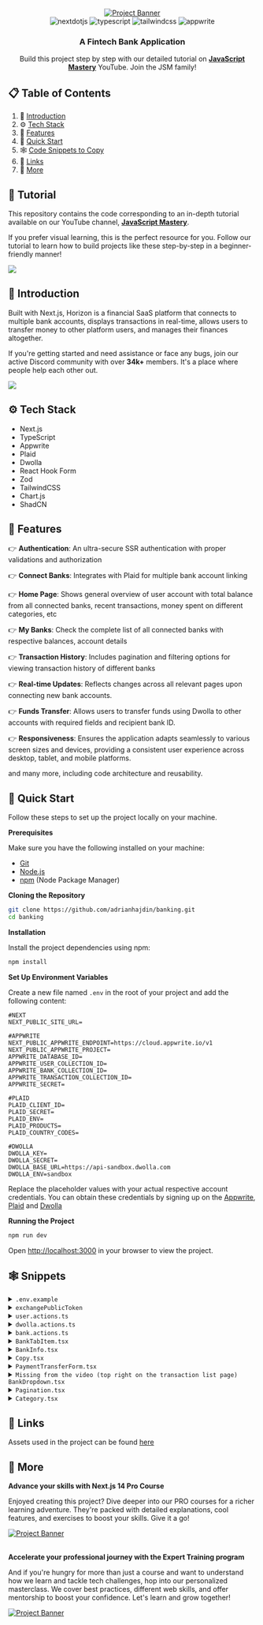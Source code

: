 <div align="center">
  <br />
    <a href="https://youtu.be/PuOVqP_cjkE?feature=shared" target="_blank">
      <img src="https://github.com/adrianhajdin/banking/assets/151519281/3c03519c-7ebd-4539-b598-49e63d1770b4" alt="Project Banner">
    </a>
  <br />
  
  <div>
    <img src="https://img.shields.io/badge/-Next_JS-black?style=for-the-badge&logoColor=white&logo=nextdotjs&color=000000" alt="nextdotjs" />
    <img src="https://img.shields.io/badge/-TypeScript-black?style=for-the-badge&logoColor=white&logo=typescript&color=3178C6" alt="typescript" />
    <img src="https://img.shields.io/badge/-Tailwind_CSS-black?style=for-the-badge&logoColor=white&logo=tailwindcss&color=06B6D4" alt="tailwindcss" />
    <img src="https://img.shields.io/badge/-Appwrite-black?style=for-the-badge&logoColor=white&logo=appwrite&color=FD366E" alt="appwrite" />
  </div>

  <h3 align="center">A Fintech Bank Application</h3>

   <div align="center">
     Build this project step by step with our detailed tutorial on <a href="https://www.youtube.com/@javascriptmastery/videos" target="_blank"><b>JavaScript Mastery</b></a> YouTube. Join the JSM family!
    </div>
</div>

## 📋 <a name="table">Table of Contents</a>

1. 🤖 [Introduction](#introduction)
2. ⚙️ [Tech Stack](#tech-stack)
3. 🔋 [Features](#features)
4. 🤸 [Quick Start](#quick-start)
5. 🕸️ [Code Snippets to Copy](#snippets)
6. 🔗 [Links](#links)
7. 🚀 [More](#more)

## 🚨 Tutorial

This repository contains the code corresponding to an in-depth tutorial available on our YouTube channel, <a href="https://www.youtube.com/@javascriptmastery/videos" target="_blank"><b>JavaScript Mastery</b></a>. 

If you prefer visual learning, this is the perfect resource for you. Follow our tutorial to learn how to build projects like these step-by-step in a beginner-friendly manner!

<a href="https://youtu.be/PuOVqP_cjkE?feature=shared" target="_blank"><img src="https://github.com/sujatagunale/EasyRead/assets/151519281/1736fca5-a031-4854-8c09-bc110e3bc16d" /></a>

## <a name="introduction">🤖 Introduction</a>

Built with Next.js, Horizon is a financial SaaS platform that connects to multiple bank accounts, displays transactions in real-time, allows users to transfer money to other platform users, and manages their finances altogether. 

If you're getting started and need assistance or face any bugs, join our active Discord community with over **34k+** members. It's a place where people help each other out.

<a href="https://discord.com/invite/n6EdbFJ" target="_blank"><img src="https://github.com/sujatagunale/EasyRead/assets/151519281/618f4872-1e10-42da-8213-1d69e486d02e" /></a>

## <a name="tech-stack">⚙️ Tech Stack</a>

- Next.js
- TypeScript
- Appwrite
- Plaid
- Dwolla
- React Hook Form
- Zod
- TailwindCSS
- Chart.js
- ShadCN

## <a name="features">🔋 Features</a>

👉 **Authentication**: An ultra-secure SSR authentication with proper validations and authorization

👉 **Connect Banks**: Integrates with Plaid for multiple bank account linking

👉 **Home Page**: Shows general overview of user account with total balance from all connected banks, recent transactions, money spent on different categories, etc

👉 **My Banks**: Check the complete list of all connected banks with respective balances, account details

👉 **Transaction History**: Includes pagination and filtering options for viewing transaction history of different banks

👉 **Real-time Updates**: Reflects changes across all relevant pages upon connecting new bank accounts.

👉 **Funds Transfer**: Allows users to transfer funds using Dwolla to other accounts with required fields and recipient bank ID.

👉 **Responsiveness**: Ensures the application adapts seamlessly to various screen sizes and devices, providing a consistent user experience across desktop, tablet, and mobile platforms.

and many more, including code architecture and reusability. 

## <a name="quick-start">🤸 Quick Start</a>

Follow these steps to set up the project locally on your machine.

**Prerequisites**

Make sure you have the following installed on your machine:

- [Git](https://git-scm.com/)
- [Node.js](https://nodejs.org/en)
- [npm](https://www.npmjs.com/) (Node Package Manager)

**Cloning the Repository**

```bash
git clone https://github.com/adrianhajdin/banking.git
cd banking
```

**Installation**

Install the project dependencies using npm:

```bash
npm install
```

**Set Up Environment Variables**

Create a new file named `.env` in the root of your project and add the following content:

```env
#NEXT
NEXT_PUBLIC_SITE_URL=

#APPWRITE
NEXT_PUBLIC_APPWRITE_ENDPOINT=https://cloud.appwrite.io/v1
NEXT_PUBLIC_APPWRITE_PROJECT=
APPWRITE_DATABASE_ID=
APPWRITE_USER_COLLECTION_ID=
APPWRITE_BANK_COLLECTION_ID=
APPWRITE_TRANSACTION_COLLECTION_ID=
APPWRITE_SECRET=

#PLAID
PLAID_CLIENT_ID=
PLAID_SECRET=
PLAID_ENV=
PLAID_PRODUCTS=
PLAID_COUNTRY_CODES=

#DWOLLA
DWOLLA_KEY=
DWOLLA_SECRET=
DWOLLA_BASE_URL=https://api-sandbox.dwolla.com
DWOLLA_ENV=sandbox

```

Replace the placeholder values with your actual respective account credentials. You can obtain these credentials by signing up on the [Appwrite](https://appwrite.io/?utm_source=youtube&utm_content=reactnative&ref=JSmastery), [Plaid](https://plaid.com/) and [Dwolla](https://www.dwolla.com/)

**Running the Project**

```bash
npm run dev
```

Open [http://localhost:3000](http://localhost:3000) in your browser to view the project.

## <a name="snippets">🕸️ Snippets</a>

<details>
<summary><code>.env.example</code></summary>

```env
#NEXT
NEXT_PUBLIC_SITE_URL=

#APPWRITE
NEXT_PUBLIC_APPWRITE_ENDPOINT=https://cloud.appwrite.io/v1
NEXT_PUBLIC_APPWRITE_PROJECT=
APPWRITE_DATABASE_ID=
APPWRITE_USER_COLLECTION_ID=
APPWRITE_BANK_COLLECTION_ID=
APPWRITE_TRANSACTION_COLLECTION_ID=
APPWRITE_SECRET=

#PLAID
PLAID_CLIENT_ID=
PLAID_SECRET=
PLAID_ENV=sandbox
PLAID_PRODUCTS=auth,transactions,identity
PLAID_COUNTRY_CODES=US,CA

#DWOLLA
DWOLLA_KEY=
DWOLLA_SECRET=
DWOLLA_BASE_URL=https://api-sandbox.dwolla.com
DWOLLA_ENV=sandbox
```

</details>

<details>
<summary><code>exchangePublicToken</code></summary>

```typescript
// This function exchanges a public token for an access token and item ID
export const exchangePublicToken = async ({
  publicToken,
  user,
}: exchangePublicTokenProps) => {
  try {
    // Exchange public token for access token and item ID
    const response = await plaidClient.itemPublicTokenExchange({
      public_token: publicToken,
    });

    const accessToken = response.data.access_token;
    const itemId = response.data.item_id;

    // Get account information from Plaid using the access token
    const accountsResponse = await plaidClient.accountsGet({
      access_token: accessToken,
    });

    const accountData = accountsResponse.data.accounts[0];

    // Create a processor token for Dwolla using the access token and account ID
    const request: ProcessorTokenCreateRequest = {
      access_token: accessToken,
      account_id: accountData.account_id,
      processor: "dwolla" as ProcessorTokenCreateRequestProcessorEnum,
    };

    const processorTokenResponse =
      await plaidClient.processorTokenCreate(request);
    const processorToken = processorTokenResponse.data.processor_token;

    // Create a funding source URL for the account using the Dwolla customer ID, processor token, and bank name
    const fundingSourceUrl = await addFundingSource({
      dwollaCustomerId: user.dwollaCustomerId,
      processorToken,
      bankName: accountData.name,
    });

    // If the funding source URL is not created, throw an error
    if (!fundingSourceUrl) throw Error;

    // Create a bank account using the user ID, item ID, account ID, access token, funding source URL, and sharable ID
    await createBankAccount({
      userId: user.$id,
      bankId: itemId,
      accountId: accountData.account_id,
      accessToken,
      fundingSourceUrl,
      sharableId: encryptId(accountData.account_id),
    });

    // Revalidate the path to reflect the changes
    revalidatePath("/");

    // Return a success message
    return parseStringify({
      publicTokenExchange: "complete",
    });
  } catch (error) {
    // Log any errors that occur during the process
    console.error("An error occurred while creating exchanging token:", error);
  }
};
```

</details>

<details>
<summary><code>user.actions.ts</code></summary>

```typescript
"use server";

import { revalidatePath } from "next/cache";
import { cookies } from "next/headers";
import { ID, Query } from "node-appwrite";
import {
  CountryCode,
  ProcessorTokenCreateRequest,
  ProcessorTokenCreateRequestProcessorEnum,
  Products,
} from "plaid";

import { plaidClient } from "@/lib/plaid.config";
import {
  parseStringify,
  extractCustomerIdFromUrl,
  encryptId,
} from "@/lib/utils";

import { createAdminClient, createSessionClient } from "../appwrite.config";

import { addFundingSource, createDwollaCustomer } from "./dwolla.actions";

const {
  APPWRITE_DATABASE_ID: DATABASE_ID,
  APPWRITE_USER_COLLECTION_ID: USER_COLLECTION_ID,
  APPWRITE_BANK_COLLECTION_ID: BANK_COLLECTION_ID,
} = process.env;

export const signUp = async ({ password, ...userData }: SignUpParams) => {
  let newUserAccount;

  try {
    // create appwrite user
    const { database, account } = await createAdminClient();
    newUserAccount = await account.create(
      ID.unique(),
      userData.email,
      password,
      `${userData.firstName} ${userData.lastName}`
    );

    if (!newUserAccount) throw new Error("Error creating user");

    // create dwolla customer
    const dwollaCustomerUrl = await createDwollaCustomer({
      ...userData,
      type: "personal",
    });

    if (!dwollaCustomerUrl) throw new Error("Error creating dwolla customer");
    const dwollaCustomerId = extractCustomerIdFromUrl(dwollaCustomerUrl);

    const newUser = await database.createDocument(
      DATABASE_ID!,
      USER_COLLECTION_ID!,
      ID.unique(),
      {
        ...userData,
        userId: newUserAccount.$id,
        dwollaCustomerUrl,
        dwollaCustomerId,
      }
    );

    const session = await account.createEmailPasswordSession(
      userData.email,
      password
    );

    cookies().set("appwrite-session", session.secret, {
      path: "/",
      httpOnly: true,
      sameSite: "strict",
      secure: true,
    });

    return parseStringify(newUser);
  } catch (error) {
    console.error("Error", error);

    // check if account has been created, if so, delete it
    if (newUserAccount?.$id) {
      const { user } = await createAdminClient();
      await user.delete(newUserAccount?.$id);
    }

    return null;
  }
};

export const signIn = async ({ email, password }: signInProps) => {
  try {
    const { account } = await createAdminClient();
    const session = await account.createEmailPasswordSession(email, password);

    cookies().set("appwrite-session", session.secret, {
      path: "/",
      httpOnly: true,
      sameSite: "strict",
      secure: true,
    });

    const user = await getUserInfo({ userId: session.userId });

    return parseStringify(user);
  } catch (error) {
    console.error("Error", error);
    return null;
  }
};

export const getLoggedInUser = async () => {
  try {
    const { account } = await createSessionClient();
    const result = await account.get();

    const user = await getUserInfo({ userId: result.$id });

    return parseStringify(user);
  } catch (error) {
    console.error("Error", error);
    return null;
  }
};

// CREATE PLAID LINK TOKEN
export const createLinkToken = async (user: User) => {
  try {
    const tokeParams = {
      user: {
        client_user_id: user.$id,
      },
      client_name: user.firstName + user.lastName,
      products: ["auth"] as Products[],
      language: "en",
      country_codes: ["US"] as CountryCode[],
    };

    const response = await plaidClient.linkTokenCreate(tokeParams);

    return parseStringify({ linkToken: response.data.link_token });
  } catch (error) {
    console.error(
      "An error occurred while creating a new Horizon user:",
      error
    );
  }
};

// EXCHANGE PLAID PUBLIC TOKEN
// This function exchanges a public token for an access token and item ID
export const exchangePublicToken = async ({
  publicToken,
  user,
}: exchangePublicTokenProps) => {
  try {
    // Exchange public token for access token and item ID
    const response = await plaidClient.itemPublicTokenExchange({
      public_token: publicToken,
    });

    const accessToken = response.data.access_token;
    const itemId = response.data.item_id;

    // Get account information from Plaid using the access token
    const accountsResponse = await plaidClient.accountsGet({
      access_token: accessToken,
    });

    const accountData = accountsResponse.data.accounts[0];

    // Create a processor token for Dwolla using the access token and account ID
    const request: ProcessorTokenCreateRequest = {
      access_token: accessToken,
      account_id: accountData.account_id,
      processor: "dwolla" as ProcessorTokenCreateRequestProcessorEnum,
    };

    const processorTokenResponse =
      await plaidClient.processorTokenCreate(request);
    const processorToken = processorTokenResponse.data.processor_token;

    // Create a funding source URL for the account using the Dwolla customer ID, processor token, and bank name
    const fundingSourceUrl = await addFundingSource({
      dwollaCustomerId: user.dwollaCustomerId,
      processorToken,
      bankName: accountData.name,
    });

    // If the funding source URL is not created, throw an error
    if (!fundingSourceUrl) throw Error;

    // Create a bank account using the user ID, item ID, account ID, access token, funding source URL, and sharable ID
    await createBankAccount({
      userId: user.$id,
      bankId: itemId,
      accountId: accountData.account_id,
      accessToken,
      fundingSourceUrl,
      sharableId: encryptId(accountData.account_id),
    });

    // Revalidate the path to reflect the changes
    revalidatePath("/");

    // Return a success message
    return parseStringify({
      publicTokenExchange: "complete",
    });
  } catch (error) {
    // Log any errors that occur during the process
    console.error("An error occurred while creating exchanging token:", error);
  }
};

export const getUserInfo = async ({ userId }: getUserInfoProps) => {
  try {
    const { database } = await createAdminClient();

    const user = await database.listDocuments(
      DATABASE_ID!,
      USER_COLLECTION_ID!,
      [Query.equal("userId", [userId])]
    );

    if (user.total !== 1) return null;

    return parseStringify(user.documents[0]);
  } catch (error) {
    console.error("Error", error);
    return null;
  }
};

export const createBankAccount = async ({
  accessToken,
  userId,
  accountId,
  bankId,
  fundingSourceUrl,
  sharableId,
}: createBankAccountProps) => {
  try {
    const { database } = await createAdminClient();

    const bankAccount = await database.createDocument(
      DATABASE_ID!,
      BANK_COLLECTION_ID!,
      ID.unique(),
      {
        accessToken,
        userId,
        accountId,
        bankId,
        fundingSourceUrl,
        sharableId,
      }
    );

    return parseStringify(bankAccount);
  } catch (error) {
    console.error("Error", error);
    return null;
  }
};

// get user bank accounts
export const getBanks = async ({ userId }: getBanksProps) => {
  try {
    const { database } = await createAdminClient();

    const banks = await database.listDocuments(
      DATABASE_ID!,
      BANK_COLLECTION_ID!,
      [Query.equal("userId", [userId])]
    );

    return parseStringify(banks.documents);
  } catch (error) {
    console.error("Error", error);
    return null;
  }
};

// get specific bank from bank collection by document id
export const getBank = async ({ documentId }: getBankProps) => {
  try {
    const { database } = await createAdminClient();

    const bank = await database.listDocuments(
      DATABASE_ID!,
      BANK_COLLECTION_ID!,
      [Query.equal("$id", [documentId])]
    );

    if (bank.total !== 1) return null;

    return parseStringify(bank.documents[0]);
  } catch (error) {
    console.error("Error", error);
    return null;
  }
};

// get specific bank from bank collection by account id
export const getBankByAccountId = async ({
  accountId,
}: getBankByAccountIdProps) => {
  try {
    const { database } = await createAdminClient();

    const bank = await database.listDocuments(
      DATABASE_ID!,
      BANK_COLLECTION_ID!,
      [Query.equal("accountId", [accountId])]
    );

    if (bank.total !== 1) return null;

    return parseStringify(bank.documents[0]);
  } catch (error) {
    console.error("Error", error);
    return null;
  }
};
```
  
</details>

<details>
<summary><code>dwolla.actions.ts</code></summary>

```typescript
"use server";

import { Client } from "dwolla-v2";

const getEnvironment = (): "production" | "sandbox" => {
  const environment = process.env.DWOLLA_ENV as string;

  switch (environment) {
    case "sandbox":
      return "sandbox";
    case "production":
      return "production";
    default:
      throw new Error(
        "Dwolla environment should either be set to `sandbox` or `production`"
      );
  }
};

const dwollaClient = new Client({
  environment: getEnvironment(),
  key: process.env.DWOLLA_KEY as string,
  secret: process.env.DWOLLA_SECRET as string,
});

// Create a Dwolla Funding Source using a Plaid Processor Token
export const createFundingSource = async (
  options: CreateFundingSourceOptions
) => {
  try {
    return await dwollaClient
      .post(`customers/${options.customerId}/funding-sources`, {
        name: options.fundingSourceName,
        plaidToken: options.plaidToken,
      })
      .then((res) => res.headers.get("location"));
  } catch (err) {
    console.error("Creating a Funding Source Failed: ", err);
  }
};

export const createOnDemandAuthorization = async () => {
  try {
    const onDemandAuthorization = await dwollaClient.post(
      "on-demand-authorizations"
    );
    const authLink = onDemandAuthorization.body._links;
    return authLink;
  } catch (err) {
    console.error("Creating an On Demand Authorization Failed: ", err);
  }
};

export const createDwollaCustomer = async (
  newCustomer: NewDwollaCustomerParams
) => {
  try {
    return await dwollaClient
      .post("customers", newCustomer)
      .then((res) => res.headers.get("location"));
  } catch (err) {
    console.error("Creating a Dwolla Customer Failed: ", err);
  }
};

export const createTransfer = async ({
  sourceFundingSourceUrl,
  destinationFundingSourceUrl,
  amount,
}: TransferParams) => {
  try {
    const requestBody = {
      _links: {
        source: {
          href: sourceFundingSourceUrl,
        },
        destination: {
          href: destinationFundingSourceUrl,
        },
      },
      amount: {
        currency: "USD",
        value: amount,
      },
    };
    return await dwollaClient
      .post("transfers", requestBody)
      .then((res) => res.headers.get("location"));
  } catch (err) {
    console.error("Transfer fund failed: ", err);
  }
};

export const addFundingSource = async ({
  dwollaCustomerId,
  processorToken,
  bankName,
}: AddFundingSourceParams) => {
  try {
    // create dwolla auth link
    const dwollaAuthLinks = await createOnDemandAuthorization();

    // add funding source to the dwolla customer & get the funding source url
    const fundingSourceOptions = {
      customerId: dwollaCustomerId,
      fundingSourceName: bankName,
      plaidToken: processorToken,
      _links: dwollaAuthLinks,
    };
    return await createFundingSource(fundingSourceOptions);
  } catch (err) {
    console.error("Transfer fund failed: ", err);
  }
};
```

</details>

<details>
<summary><code>bank.actions.ts</code></summary>

```typescript
"use server";

import {
  ACHClass,
  CountryCode,
  TransferAuthorizationCreateRequest,
  TransferCreateRequest,
  TransferNetwork,
  TransferType,
} from "plaid";

import { plaidClient } from "../plaid.config";
import { parseStringify } from "../utils";

import { getTransactionsByBankId } from "./transaction.actions";
import { getBanks, getBank } from "./user.actions";

// Get multiple bank accounts
export const getAccounts = async ({ userId }: getAccountsProps) => {
  try {
    // get banks from db
    const banks = await getBanks({ userId });

    const accounts = await Promise.all(
      banks?.map(async (bank: Bank) => {
        // get each account info from plaid
        const accountsResponse = await plaidClient.accountsGet({
          access_token: bank.accessToken,
        });
        const accountData = accountsResponse.data.accounts[0];

        // get institution info from plaid
        const institution = await getInstitution({
          institutionId: accountsResponse.data.item.institution_id!,
        });

        const account = {
          id: accountData.account_id,
          availableBalance: accountData.balances.available!,
          currentBalance: accountData.balances.current!,
          institutionId: institution.institution_id,
          name: accountData.name,
          officialName: accountData.official_name,
          mask: accountData.mask!,
          type: accountData.type as string,
          subtype: accountData.subtype! as string,
          appwriteItemId: bank.$id,
          sharableId: bank.sharableId,
        };

        return account;
      })
    );

    const totalBanks = accounts.length;
    const totalCurrentBalance = accounts.reduce((total, account) => {
      return total + account.currentBalance;
    }, 0);

    return parseStringify({ data: accounts, totalBanks, totalCurrentBalance });
  } catch (error) {
    console.error("An error occurred while getting the accounts:", error);
  }
};

// Get one bank account
export const getAccount = async ({ appwriteItemId }: getAccountProps) => {
  try {
    // get bank from db
    const bank = await getBank({ documentId: appwriteItemId });

    // get account info from plaid
    const accountsResponse = await plaidClient.accountsGet({
      access_token: bank.accessToken,
    });
    const accountData = accountsResponse.data.accounts[0];

    // get transfer transactions from appwrite
    const transferTransactionsData = await getTransactionsByBankId({
      bankId: bank.$id,
    });

    const transferTransactions = transferTransactionsData.documents.map(
      (transferData: Transaction) => ({
        id: transferData.$id,
        name: transferData.name!,
        amount: transferData.amount!,
        date: transferData.$createdAt,
        paymentChannel: transferData.channel,
        category: transferData.category,
        type: transferData.senderBankId === bank.$id ? "debit" : "credit",
      })
    );

    // get institution info from plaid
    const institution = await getInstitution({
      institutionId: accountsResponse.data.item.institution_id!,
    });

    const transactions = await getTransactions({
      accessToken: bank?.accessToken,
    });

    const account = {
      id: accountData.account_id,
      availableBalance: accountData.balances.available!,
      currentBalance: accountData.balances.current!,
      institutionId: institution.institution_id,
      name: accountData.name,
      officialName: accountData.official_name,
      mask: accountData.mask!,
      type: accountData.type as string,
      subtype: accountData.subtype! as string,
      appwriteItemId: bank.$id,
    };

    // sort transactions by date such that the most recent transaction is first
    const allTransactions = [...transactions, ...transferTransactions].sort(
      (a, b) => new Date(b.date).getTime() - new Date(a.date).getTime()
    );

    return parseStringify({
      data: account,
      transactions: allTransactions,
    });
  } catch (error) {
    console.error("An error occurred while getting the account:", error);
  }
};

// Get bank info
export const getInstitution = async ({
  institutionId,
}: getInstitutionProps) => {
  try {
    const institutionResponse = await plaidClient.institutionsGetById({
      institution_id: institutionId,
      country_codes: ["US"] as CountryCode[],
    });

    const intitution = institutionResponse.data.institution;

    return parseStringify(intitution);
  } catch (error) {
    console.error("An error occurred while getting the accounts:", error);
  }
};

// Get transactions
export const getTransactions = async ({
  accessToken,
}: getTransactionsProps) => {
  let hasMore = true;
  let transactions: any = [];

  try {
    // Iterate through each page of new transaction updates for item
    while (hasMore) {
      const response = await plaidClient.transactionsSync({
        access_token: accessToken,
      });

      const data = response.data;

      transactions = response.data.added.map((transaction) => ({
        id: transaction.transaction_id,
        name: transaction.name,
        paymentChannel: transaction.payment_channel,
        type: transaction.payment_channel,
        accountId: transaction.account_id,
        amount: transaction.amount,
        pending: transaction.pending,
        category: transaction.category ? transaction.category[0] : "",
        date: transaction.date,
        image: transaction.logo_url,
      }));

      hasMore = data.has_more;
    }

    return parseStringify(transactions);
  } catch (error) {
    console.error("An error occurred while getting the accounts:", error);
  }
};

// Create Transfer
export const createTransfer = async () => {
  const transferAuthRequest: TransferAuthorizationCreateRequest = {
    access_token: "access-sandbox-cddd20c1-5ba8-4193-89f9-3a0b91034c25",
    account_id: "Zl8GWV1jqdTgjoKnxQn1HBxxVBanm5FxZpnQk",
    funding_account_id: "442d857f-fe69-4de2-a550-0c19dc4af467",
    type: "credit" as TransferType,
    network: "ach" as TransferNetwork,
    amount: "10.00",
    ach_class: "ppd" as ACHClass,
    user: {
      legal_name: "Anne Charleston",
    },
  };
  try {
    const transferAuthResponse =
      await plaidClient.transferAuthorizationCreate(transferAuthRequest);
    const authorizationId = transferAuthResponse.data.authorization.id;

    const transferCreateRequest: TransferCreateRequest = {
      access_token: "access-sandbox-cddd20c1-5ba8-4193-89f9-3a0b91034c25",
      account_id: "Zl8GWV1jqdTgjoKnxQn1HBxxVBanm5FxZpnQk",
      description: "payment",
      authorization_id: authorizationId,
    };

    const responseCreateResponse = await plaidClient.transferCreate(
      transferCreateRequest
    );

    const transfer = responseCreateResponse.data.transfer;
    return parseStringify(transfer);
  } catch (error) {
    console.error(
      "An error occurred while creating transfer authorization:",
      error
    );
  }
};
```

</details>


<details>
<summary><code>BankTabItem.tsx</code></summary>

```typescript
"use client";

import { useSearchParams, useRouter } from "next/navigation";

import { cn, formUrlQuery } from "@/lib/utils";

export const BankTabItem = ({ account, appwriteItemId }: BankTabItemProps) => {
  const searchParams = useSearchParams();
  const router = useRouter();
  const isActive = appwriteItemId === account?.appwriteItemId;

  const handleBankChange = () => {
    const newUrl = formUrlQuery({
      params: searchParams.toString(),
      key: "id",
      value: account?.appwriteItemId,
    });
    router.push(newUrl, { scroll: false });
  };

  return (
    <div
      onClick={handleBankChange}
      className={cn(`banktab-item`, {
        " border-blue-600": isActive,
      })}
    >
      <p
        className={cn(`text-16 line-clamp-1 flex-1 font-medium text-gray-500`, {
          " text-blue-600": isActive,
        })}
      >
        {account.name}
      </p>
    </div>
  );
};
```

</details>

<details>
<summary><code>BankInfo.tsx</code></summary>

```typescript
"use client";

import Image from "next/image";
import { useSearchParams, useRouter } from "next/navigation";

import {
  cn,
  formUrlQuery,
  formatAmount,
  getAccountTypeColors,
} from "@/lib/utils";

const BankInfo = ({ account, appwriteItemId, type }: BankInfoProps) => {
  const router = useRouter();
  const searchParams = useSearchParams();

  const isActive = appwriteItemId === account?.appwriteItemId;

  const handleBankChange = () => {
    const newUrl = formUrlQuery({
      params: searchParams.toString(),
      key: "id",
      value: account?.appwriteItemId,
    });
    router.push(newUrl, { scroll: false });
  };

  const colors = getAccountTypeColors(account?.type as AccountTypes);

  return (
    <div
      onClick={handleBankChange}
      className={cn(`bank-info ${colors.bg}`, {
        "shadow-sm border-blue-700": type === "card" && isActive,
        "rounded-xl": type === "card",
        "hover:shadow-sm cursor-pointer": type === "card",
      })}
    >
      <figure
        className={`flex-center h-fit rounded-full bg-blue-100 ${colors.lightBg}`}
      >
        <Image
          src="/icons/connect-bank.svg"
          width={20}
          height={20}
          alt={account.subtype}
          className="m-2 min-w-5"
        />
      </figure>
      <div className="flex w-full flex-1 flex-col justify-center gap-1">
        <div className="bank-info_content">
          <h2
            className={`text-16 line-clamp-1 flex-1 font-bold text-blue-900 ${colors.title}`}
          >
            {account.name}
          </h2>
          {type === "full" && (
            <p
              className={`text-12 rounded-full px-3 py-1 font-medium text-blue-700 ${colors.subText} ${colors.lightBg}`}
            >
              {account.subtype}
            </p>
          )}
        </div>

        <p className={`text-16 font-medium text-blue-700 ${colors.subText}`}>
          {formatAmount(account.currentBalance)}
        </p>
      </div>
    </div>
  );
};

export default BankInfo;
```

</details>

<details>
<summary><code>Copy.tsx</code></summary>

```typescript
"use client";
import { useState } from "react";

import { Button } from "./ui/button";

const Copy = ({ title }: { title: string }) => {
  const [hasCopied, setHasCopied] = useState(false);

  const copyToClipboard = () => {
    navigator.clipboard.writeText(title);
    setHasCopied(true);

    setTimeout(() => {
      setHasCopied(false);
    }, 2000);
  };

  return (
    <Button
      data-state="closed"
      className="mt-3 flex max-w-[320px] gap-4"
      variant="secondary"
      onClick={copyToClipboard}
    >
      <p className="line-clamp-1 w-full max-w-full text-xs font-medium text-black-2">
        {title}
      </p>

      {!hasCopied ? (
        <svg
          xmlns="http://www.w3.org/2000/svg"
          width="24"
          height="24"
          viewBox="0 0 24 24"
          fill="none"
          stroke="currentColor"
          stroke-width="2"
          stroke-linecap="round"
          stroke-linejoin="round"
          className="mr-2 size-4"
        >
          <rect width="14" height="14" x="8" y="8" rx="2" ry="2"></rect>
          <path d="M4 16c-1.1 0-2-.9-2-2V4c0-1.1.9-2 2-2h10c1.1 0 2 .9 2 2"></path>
        </svg>
      ) : (
        <svg
          xmlns="http://www.w3.org/2000/svg"
          width="24"
          height="24"
          viewBox="0 0 24 24"
          fill="none"
          stroke="currentColor"
          stroke-width="2"
          stroke-linecap="round"
          stroke-linejoin="round"
          className="mr-2 size-4"
        >
          <polyline points="20 6 9 17 4 12"></polyline>
        </svg>
      )}
    </Button>
  );
};

export default Copy;
```

</details>

<details>
<summary><code>PaymentTransferForm.tsx</code></summary>

```typescript
"use client";

import { zodResolver } from "@hookform/resolvers/zod";
import { Loader2 } from "lucide-react";
import { useRouter } from "next/navigation";
import { useState } from "react";
import { useForm } from "react-hook-form";
import * as z from "zod";

import { createTransfer } from "@/lib/actions/dwolla.actions";
import { createTransaction } from "@/lib/actions/transaction.actions";
import { getBank, getBankByAccountId } from "@/lib/actions/user.actions";
import { decryptId } from "@/lib/utils";

import { BankDropdown } from "./bank/BankDropdown";
import { Button } from "./ui/button";
import {
  Form,
  FormControl,
  FormDescription,
  FormField,
  FormItem,
  FormLabel,
  FormMessage,
} from "./ui/form";
import { Input } from "./ui/input";
import { Textarea } from "./ui/textarea";

const formSchema = z.object({
  email: z.string().email("Invalid email address"),
  name: z.string().min(4, "Transfer note is too short"),
  amount: z.string().min(4, "Amount is too short"),
  senderBank: z.string().min(4, "Please select a valid bank account"),
  sharableId: z.string().min(8, "Please select a valid sharable Id"),
});

const PaymentTransferForm = ({ accounts }: PaymentTransferFormProps) => {
  const router = useRouter();
  const [isLoading, setIsLoading] = useState(false);

  const form = useForm<z.infer<typeof formSchema>>({
    resolver: zodResolver(formSchema),
    defaultValues: {
      name: "",
      email: "",
      amount: "",
      senderBank: "",
      sharableId: "",
    },
  });

  const submit = async (data: z.infer<typeof formSchema>) => {
    setIsLoading(true);

    try {
      const receiverAccountId = decryptId(data.sharableId);
      const receiverBank = await getBankByAccountId({
        accountId: receiverAccountId,
      });
      const senderBank = await getBank({ documentId: data.senderBank });

      const transferParams = {
        sourceFundingSourceUrl: senderBank.fundingSourceUrl,
        destinationFundingSourceUrl: receiverBank.fundingSourceUrl,
        amount: data.amount,
      };
      // create transfer
      const transfer = await createTransfer(transferParams);

      // create transfer transaction
      if (transfer) {
        const transaction = {
          name: data.name,
          amount: data.amount,
          senderId: senderBank.userId.$id,
          senderBankId: senderBank.$id,
          receiverId: receiverBank.userId.$id,
          receiverBankId: receiverBank.$id,
          email: data.email,
        };

        const newTransaction = await createTransaction(transaction);

        if (newTransaction) {
          form.reset();
          router.push("/");
        }
      }
    } catch (error) {
      console.error("Submitting create transfer request failed: ", error);
    }

    setIsLoading(false);
  };

  return (
    <Form {...form}>
      <form onSubmit={form.handleSubmit(submit)} className="flex flex-col">
        <FormField
          control={form.control}
          name="senderBank"
          render={() => (
            <FormItem className="border-t border-gray-200">
              <div className="payment-transfer_form-item pb-6 pt-5">
                <div className="payment-transfer_form-content">
                  <FormLabel className="text-14 font-medium text-gray-700">
                    Select Source Bank
                  </FormLabel>
                  <FormDescription className="text-12 font-normal text-gray-600">
                    Select the bank account you want to transfer funds from
                  </FormDescription>
                </div>
                <div className="flex w-full flex-col">
                  <FormControl>
                    <BankDropdown
                      accounts={accounts}
                      setValue={form.setValue}
                      otherStyles="!w-full"
                    />
                  </FormControl>
                  <FormMessage className="text-12 text-red-500" />
                </div>
              </div>
            </FormItem>
          )}
        />

        <FormField
          control={form.control}
          name="name"
          render={({ field }) => (
            <FormItem className="border-t border-gray-200">
              <div className="payment-transfer_form-item pb-6 pt-5">
                <div className="payment-transfer_form-content">
                  <FormLabel className="text-14 font-medium text-gray-700">
                    Transfer Note (Optional)
                  </FormLabel>
                  <FormDescription className="text-12 font-normal text-gray-600">
                    Please provide any additional information or instructions
                    related to the transfer
                  </FormDescription>
                </div>
                <div className="flex w-full flex-col">
                  <FormControl>
                    <Textarea
                      placeholder="Write a short note here"
                      className="input-class"
                      {...field}
                    />
                  </FormControl>
                  <FormMessage className="text-12 text-red-500" />
                </div>
              </div>
            </FormItem>
          )}
        />

        <div className="payment-transfer_form-details">
          <h2 className="text-18 font-semibold text-gray-900">
            Bank account details
          </h2>
          <p className="text-16 font-normal text-gray-600">
            Enter the bank account details of the recipient
          </p>
        </div>

        <FormField
          control={form.control}
          name="email"
          render={({ field }) => (
            <FormItem className="border-t border-gray-200">
              <div className="payment-transfer_form-item py-5">
                <FormLabel className="text-14 w-full max-w-[280px] font-medium text-gray-700">
                  Recipient&apos;s Email Address
                </FormLabel>
                <div className="flex w-full flex-col">
                  <FormControl>
                    <Input
                      placeholder="ex: johndoe@gmail.com"
                      className="input-class"
                      {...field}
                    />
                  </FormControl>
                  <FormMessage className="text-12 text-red-500" />
                </div>
              </div>
            </FormItem>
          )}
        />

        <FormField
          control={form.control}
          name="sharableId"
          render={({ field }) => (
            <FormItem className="border-t border-gray-200">
              <div className="payment-transfer_form-item pb-5 pt-6">
                <FormLabel className="text-14 w-full max-w-[280px] font-medium text-gray-700">
                  Receiver&apos;s Plaid Sharable Id
                </FormLabel>
                <div className="flex w-full flex-col">
                  <FormControl>
                    <Input
                      placeholder="Enter the public account number"
                      className="input-class"
                      {...field}
                    />
                  </FormControl>
                  <FormMessage className="text-12 text-red-500" />
                </div>
              </div>
            </FormItem>
          )}
        />

        <FormField
          control={form.control}
          name="amount"
          render={({ field }) => (
            <FormItem className="border-y border-gray-200">
              <div className="payment-transfer_form-item py-5">
                <FormLabel className="text-14 w-full max-w-[280px] font-medium text-gray-700">
                  Amount
                </FormLabel>
                <div className="flex w-full flex-col">
                  <FormControl>
                    <Input
                      placeholder="ex: 5.00"
                      className="input-class"
                      {...field}
                    />
                  </FormControl>
                  <FormMessage className="text-12 text-red-500" />
                </div>
              </div>
            </FormItem>
          )}
        />

        <div className="payment-transfer_btn-box">
          <Button type="submit" className="payment-transfer_btn">
            {isLoading ? (
              <>
                <Loader2 size={20} className="animate-spin" /> &nbsp; Sending...
              </>
            ) : (
              "Transfer Funds"
            )}
          </Button>
        </div>
      </form>
    </Form>
  );
};

export default PaymentTransferForm;
```

</details>

<details>
<summary><code>Missing from the video (top right on the transaction list page) BankDropdown.tsx</code></summary>

```typescript
"use client";

import Image from "next/image";
import { useSearchParams, useRouter } from "next/navigation";
import { useState } from "react";

import {
  Select,
  SelectContent,
  SelectGroup,
  SelectItem,
  SelectLabel,
  SelectTrigger,
} from "@/components/ui/select";
import { formUrlQuery, formatAmount } from "@/lib/utils";

export const BankDropdown = ({
  accounts = [],
  setValue,
  otherStyles,
}: BankDropdownProps) => {
  const searchParams = useSearchParams();
  const router = useRouter();
  const [selected, setSeclected] = useState(accounts[0]);

  const handleBankChange = (id: string) => {
    const account = accounts.find((account) => account.appwriteItemId === id)!;

    setSeclected(account);
    const newUrl = formUrlQuery({
      params: searchParams.toString(),
      key: "id",
      value: id,
    });
    router.push(newUrl, { scroll: false });

    if (setValue) {
      setValue("senderBank", id);
    }
  };

  return (
    <Select
      defaultValue={selected.id}
      onValueChange={(value) => handleBankChange(value)}
    >
      <SelectTrigger
        className={`flex w-full gap-3 md:w-[300px] ${otherStyles}`}
      >
        <Image
          src="icons/credit-card.svg"
          width={20}
          height={20}
          alt="account"
        />
        <p className="line-clamp-1 w-full text-left">{selected.name}</p>
      </SelectTrigger>
      <SelectContent
        className={`w-full md:w-[300px] ${otherStyles}`}
        align="end"
      >
        <SelectGroup>
          <SelectLabel className="py-2 font-normal text-gray-500">
            Select a bank to display
          </SelectLabel>
          {accounts.map((account: Account) => (
            <SelectItem
              key={account.id}
              value={account.appwriteItemId}
              className="cursor-pointer border-t"
            >
              <div className="flex flex-col ">
                <p className="text-16 font-medium">{account.name}</p>
                <p className="text-14 font-medium text-blue-600">
                  {formatAmount(account.currentBalance)}
                </p>
              </div>
            </SelectItem>
          ))}
        </SelectGroup>
      </SelectContent>
    </Select>
  );
};
```
  
</details>

<details>
<summary><code>Pagination.tsx</code></summary>

```typescript
"use client";

import Image from "next/image";
import { useRouter, useSearchParams } from "next/navigation";

import { Button } from "@/components/ui/button";
import { formUrlQuery } from "@/lib/utils";

export const Pagination = ({ page, totalPages }: PaginationProps) => {
  const router = useRouter();
  const searchParams = useSearchParams()!;

  const handleNavigation = (type: "prev" | "next") => {
    const pageNumber = type === "prev" ? page - 1 : page + 1;

    const newUrl = formUrlQuery({
      params: searchParams.toString(),
      key: "page",
      value: pageNumber.toString(),
    });

    router.push(newUrl, { scroll: false });
  };

  return (
    <div className="flex justify-between gap-3">
      <Button
        size="lg"
        variant="ghost"
        className="p-0 hover:bg-transparent"
        onClick={() => handleNavigation("prev")}
        disabled={Number(page) <= 1}
      >
        <Image
          src="/icons/arrow-left.svg"
          alt="arrow"
          width={20}
          height={20}
          className="mr-2"
        />
        Prev
      </Button>
      <p className="text-14 flex items-center px-2">
        {page} / {totalPages}
      </p>
      <Button
        size="lg"
        variant="ghost"
        className="p-0 hover:bg-transparent"
        onClick={() => handleNavigation("next")}
        disabled={Number(page) >= totalPages}
      >
        Next
        <Image
          src="/icons/arrow-left.svg"
          alt="arrow"
          width={20}
          height={20}
          className="ml-2 -scale-x-100"
        />
      </Button>
    </div>
  );
};
```

</details>

<details>
<summary><code>Category.tsx</code></summary>

```typescript
import Image from "next/image";

import { topCategoryStyles } from "@/constants";
import { cn } from "@/lib/utils";

import { Progress } from "./ui/progress";

export const Category = ({ category }: CategoryProps) => {
  const {
    bg,
    circleBg,
    text: { main, count },
    progress: { bg: progressBg, indicator },
    icon,
  } = topCategoryStyles[category.name as keyof typeof topCategoryStyles] ||
  topCategoryStyles.default;

  return (
    <div className={cn("gap-[18px] flex p-4 rounded-xl", bg)}>
      <figure className={cn("flex-center size-10 rounded-full", circleBg)}>
        <Image src={icon} width={20} height={20} alt={category.name} />
      </figure>
      <div className="flex w-full flex-1 flex-col gap-2">
        <div className="text-14 flex justify-between">
          <h2 className={cn("font-medium", main)}>{category.name}</h2>
          <h3 className={cn("font-normal", count)}>{category.count}</h3>
        </div>
        <Progress
          value={(category.count / category.totalCount) * 100}
          className={cn("h-2 w-full", progressBg)}
          indicatorClassName={cn("h-2 w-full", indicator)}
        />
      </div>
    </div>
  );
};
```

</details>

## <a name="links">🔗 Links</a>

Assets used in the project can be found [here](https://drive.google.com/file/d/1TVhdnD97LajGsyaiNa6sDs-ap-z1oerA/view?usp=sharing)

## <a name="more">🚀 More</a>

**Advance your skills with Next.js 14 Pro Course**

Enjoyed creating this project? Dive deeper into our PRO courses for a richer learning adventure. They're packed with detailed explanations, cool features, and exercises to boost your skills. Give it a go!

<a href="https://jsmastery.pro/next14" target="_blank">
<img src="https://github.com/sujatagunale/EasyRead/assets/151519281/557837ce-f612-4530-ab24-189e75133c71" alt="Project Banner">
</a>

<br />
<br />

**Accelerate your professional journey with the Expert Training program**

And if you're hungry for more than just a course and want to understand how we learn and tackle tech challenges, hop into our personalized masterclass. We cover best practices, different web skills, and offer mentorship to boost your confidence. Let's learn and grow together!

<a href="https://www.jsmastery.pro/masterclass" target="_blank">
<img src="https://github.com/sujatagunale/EasyRead/assets/151519281/fed352ad-f27b-400d-9b8f-c7fe628acb84" alt="Project Banner">
</a>

#
